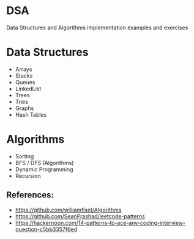 # DSA
Data Structures and Algorithms implementation examples and exercises 


# Data Structures
- Arrays
- Stacks
- Queues
- LinkedList
- Trees
- Tries
- Graphs
- Hash Tables

# Algorithms
- Sorting
- BFS / DFS (Algorithms)
- Dynamic Programming
- Recursion

## References:
- https://github.com/williamfiset/Algorithms
- https://github.com/SeanPrashad/leetcode-patterns
- https://hackernoon.com/14-patterns-to-ace-any-coding-interview-question-c5bb3357f6ed
